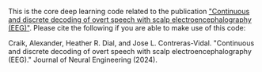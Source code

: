 This is the core deep learning code related to the publication ["Continuous and discrete decoding of overt speech with scalp electroencephalography (EEG)"](https://iopscience.iop.org/article/10.1088/1741-2552/ad8d0a/pdf). Please cite the following if you are able to make use of this code:

Craik, Alexander, Heather R. Dial, and Jose L. Contreras-Vidal. "Continuous and discrete decoding of overt speech with scalp electroencephalography (EEG)." Journal of Neural Engineering (2024).
